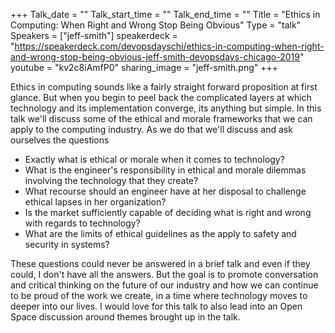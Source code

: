 +++
Talk_date = ""
Talk_start_time = ""
Talk_end_time = ""
Title = "Ethics in Computing: When Right and Wrong Stop Being Obvious"
Type = "talk"
Speakers = ["jeff-smith"]
speakerdeck = "https://speakerdeck.com/devopsdayschi/ethics-in-computing-when-right-and-wrong-stop-being-obvious-jeff-smith-devopsdays-chicago-2019"
youtube = "kv2c8iAmfP0"
sharing_image = "jeff-smith.png"
+++

Ethics in computing sounds like a fairly straight forward proposition at first glance. But when you begin to peel back the complicated layers at which technology and its implementation converge, its anything but simple. In this talk we'll discuss some of the ethical and morale frameworks that we can apply to the computing industry. As we do that we'll discuss and ask ourselves the questions

- Exactly what is ethical or morale when it comes to technology?
- What is the engineer's responsibility in ethical and morale dilemmas involving the technology that they create?
- What recourse should an engineer have at her disposal to challenge ethical lapses in her organization?
- Is the market sufficiently capable of deciding what is right and wrong with regards to technology?
- What are the limits of ethical guidelines as the apply to safety and security in systems?

These questions could never be answered in a brief talk and even if they could, I don't have all the answers. But the goal is to promote conversation and critical thinking on the future of our industry and how we can continue to be proud of the work we create, in a time where technology moves to deeper into our lives. I would love for this talk to also lead into an Open Space discussion around themes brought up in the talk.
